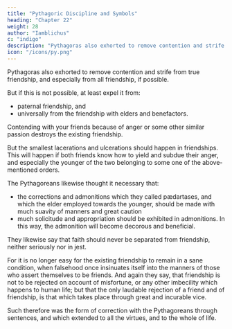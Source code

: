 ```yaml
---
title: "Pythagoric Discipline and Symbols"
heading: "Chapter 22"
weight: 28
author: "Iamblichus"
c: "indigo"
description: "Pythagoras also exhorted to remove contention and strife from true friendship, and especially from all friendship, if possible"
icon: "/icons/py.png"
---
```




<!-- Another mode also of erudition is transmitted to us, which was effected through Pythagoric precepts, and sentences which extended to human life and human opinions; a few of which out of many I shall narrate.  -->

Pythagoras also exhorted to <!-- Another Pythagoric erudition is an exhortation to --> remove contention and strife from true friendship, and especially from all friendship, if possible. 

But if this is not possible, at least expel it from:
- paternal friendship, and 
- universally from the friendship with elders and benefactors. 

Contending with your friends because of anger <!--  pervicaciously with such as these, anger --> or some other similar passion <!-- intervening, is not to preserve, [but --> destroys the existing friendship. 

But the smallest lacerations and ulcerations should happen in friendships. This will happen if both friends know how to yield and subdue their anger, and especially the younger of the two belonging to some one of the above-mentioned orders. 

The Pythagoreans likewise thought it necessary that:
- the corrections and admonitions which they called pædartases, and which the elder employed towards the younger, should be made with much suavity of manners and great caution
- much solicitude and appropriation should be exhibited in admonitions. In this way, the admonition will become decorous and beneficial. 

They likewise say that faith should never be separated from friendship, neither seriously nor in jest. 

For it is no longer easy for the existing friendship to remain in a sane condition, when falsehood once insinuates itself into the manners of those who assert themselves to be friends. And again they say, that friendship is not to be rejected on account of misfortune, or any other imbecility which happens to human life; but that the only laudable rejection of a friend and of friendship, is that which takes place through great and incurable vice. 

Such therefore was the form of correction with the Pythagoreans through sentences, and which extended to all the virtues, and to the whole of life.



